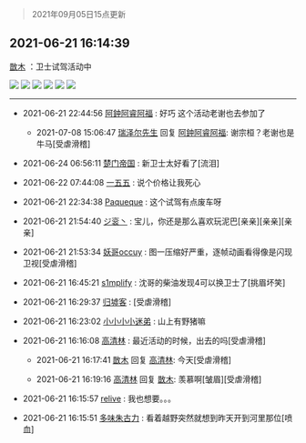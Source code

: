 > 2021年09月05日15点更新
<link rel="stylesheet" href="https://cdn.jsdelivr.net/gh/taotie6/sampleJSON@main/css/photo_show.css">


 ## 2021-06-21 16:14:39 

 [㪚木](https://www.coolapk.com/feed/27912124?shareKey=YjQ5Nzc1YmViMTkwNjEzMTc4MWE~) ：卫士试驾活动中 

<div class="album">
<img class="img-item" src="https://image.coolapk.com/feed/2021/0621/16/1081091_4e0404f2_3263_3565@672x378.gif" />
<img class="img-item" src="https://image.coolapk.com/feed/2021/0621/16/1081091_9c9766a7_3263_3567@672x378.gif" />
<img class="img-item" src="https://image.coolapk.com/feed/2021/0621/16/1081091_8d2e28a9_3263_3569@2714x1527.jpeg" />
<img class="img-item" src="https://image.coolapk.com/feed/2021/0621/16/1081091_d2334be1_3263_3571@1919x1080.jpeg" />
<img class="img-item" src="https://image.coolapk.com/feed/2021/0621/16/1081091_51a9f902_3263_3573@2714x1527.jpeg" />
<img class="img-item" src="https://image.coolapk.com/feed/2021/0621/16/1081091_44fad2cb_3263_3575@2714x1527.jpeg" />
</div>

 ------- 

- 2021-06-21 22:44:56 [阿鈡阿睿阿福](uid=1466987) : 好巧 这个活动老谢也去参加了 

    - 2021-07-08 15:06:47 [瑞泽尔先生](uid=3177670) 回复 [阿鈡阿睿阿福](uid=1466987): 谢宗桓？老谢也是牛马[受虐滑稽] 

- 2021-06-24 06:56:11 [楚门帝国](uid=1551482) : 新卫士太好看了[流泪] 

- 2021-06-22 07:44:08 [一五五](uid=2082710) : 说个价格让我死心 

- 2021-06-21 22:34:38 [Paqueque](uid=685582) : 这个试驾有点废车呀 

- 2021-06-21 21:54:40 [ジ衮丶](uid=494451) : 宝儿，你还是那么喜欢玩泥巴[亲亲][亲亲][亲亲] 

- 2021-06-21 21:53:34 [妖哥occuy](uid=1388591) : 图一压缩好严重，逐帧动画看得像是闪现卫视[受虐滑稽] 

- 2021-06-21 16:45:21 [s1mplify](uid=1732022) : 沈哥的柴油发现4可以换卫士了[挑眉坏笑] 

- 2021-06-21 16:29:37 [归墟客](uid=3287587) : [受虐滑稽] 

- 2021-06-21 16:23:02 [小小小小迷弟](uid=4594775) : 山上有野猪嘛 

- 2021-06-21 16:16:08 [高清林](uid=8114305) : 最近活动的时候，出去的吗[受虐滑稽] 

    - 2021-06-21 16:17:41 [㪚木](uid=1081091) 回复 [高清林](uid=8114305): 今天[受虐滑稽] 

    - 2021-06-21 16:19:16 [高清林](uid=8114305) 回复 [㪚木](uid=1081091): 羡慕啊[皱眉][受虐滑稽] 

- 2021-06-21 16:15:57 [relive](uid=1401589) : 我也想要。。。 

- 2021-06-21 16:15:51 [多味朱古力](uid=1614110) : 看着越野突然就想到昨天开到河里那位[喷血] 

